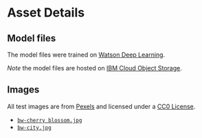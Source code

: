 # Asset Details

## Model files

The model files were trained on [Watson Deep Learning](https://www.ibm.com/cloud/deep-learning).

_Note_ the model files are hosted on [IBM Cloud Object Storage](https://s3.us-south.cloud-object-storage.appdomain.cloud/max-assets-prod/max-image-colorizer/1.0.0/assets.tar.gz).

## Images

All test images are from [Pexels](https://www.pexels.com) and licensed under a [CC0 License](https://creativecommons.org/publicdomain/zero/1.0/).

* [`bw-cherry blossom.jpg`](https://www.pexels.com/photo/flowers-cherry-34435/)
* [`bw-city.jpg`](https://www.pexels.com/photo/city-buildings-at-night-time-175328/)
